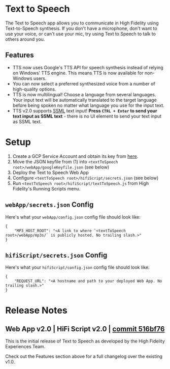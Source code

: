 # Text to Speech
The Text to Speech app allows you to communicate in High Fidelity using Text-to-Speech synthesis. If you don't have a microphone, don't want to use your voice, or can't use your mic, try using Text to Speech to talk to others around you.

## Features
- TTS now uses Google's TTS API for speech synthesis instead of relying on Windows' TTS engine. This means TTS is now available for non-Windows users.
- You can now select a preferred synthesized voice from a number of high-quality options.
- TTS is now multilingual! Choose a language from several languages. Your input text will be automatically translated to the target language before being spoken no matter what language you use for the input text.
- TTS v2.0 supports [SSML](https://cloud.google.com/text-to-speech/docs/ssml) text input! **Press `CTRL + Enter` to send your text input as SSML text** - there is no UI element to send your text input as SSML text.

# Setup

1. Create a GCP Service Account and obtain its key from [here](https://console.cloud.google.com/apis/credentials/serviceaccountkey).
2. Move the JSON keyfile from (1) into `<textToSpeech root>/webApp/googleKeyfile.json` (see below)
2. Deploy the Text to Speech Web App
3. Configure `<textToSpeech root>/hifiScript/secrets.json` (see below)
4. Run `<textToSpeech root>/hifiScript/textToSpeech.js` from High Fidelity's Running Scripts menu.

## `webApp/secrets.json` Config

Here's what your `webApp/config.json` config file should look like:

```
{
    "MP3_HOST_ROOT": "<A link to where `<textToSpeech root>/webApp/mp3s/` is publicly hosted. No trailing slash.>"
}
```

## `hifiScript/secrets.json` Config

Here's what your `hifiScript/config.json` config file should look like:

```
{
    "REQUEST_URL": "<A hostname and path to your deployed Web App. No trailing slash.>" 
}
```

# Release Notes

## Web App v2.0 | HiFi Script v2.0 | [commit 516bf76](https://github.com/highfidelity/hifi-content/commits/516bf76)

This is the initial release of Text to Speech as developed by the High Fidelity Experiences Team.

Check out the Features section above for a full changelog over the existing v1.0.